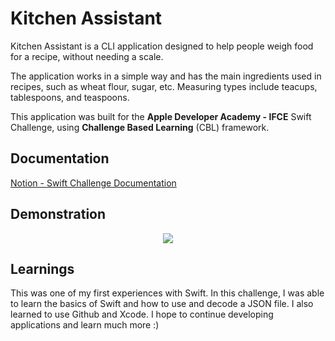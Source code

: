 
# Kitchen Assistant

Kitchen Assistant is a CLI application designed to help people weigh food for a recipe, without needing a scale.

The application works in a simple way and has the main ingredients used in recipes, such as wheat flour, sugar, etc. Measuring types include teacups, tablespoons, and teaspoons.

This application was built for the **Apple Developer Academy - IFCE** Swift Challenge, using **Challenge Based Learning** (CBL) framework.

## Documentation

[Notion - Swift Challenge Documentation](https://tricolor-dinner-46b.notion.site/Swift-Challenge-692420eba01b41988356d966aa2e89cc)


## Demonstration

<p align="center">
  <img src="https://j.gifs.com/PjK8k1.gif" />
</p>




## Learnings

This was one of my first experiences with Swift. In this challenge, I was able to learn the basics of Swift and how to use and decode a JSON file. I also learned to use Github and Xcode. I hope to continue developing applications and learn much more :)

